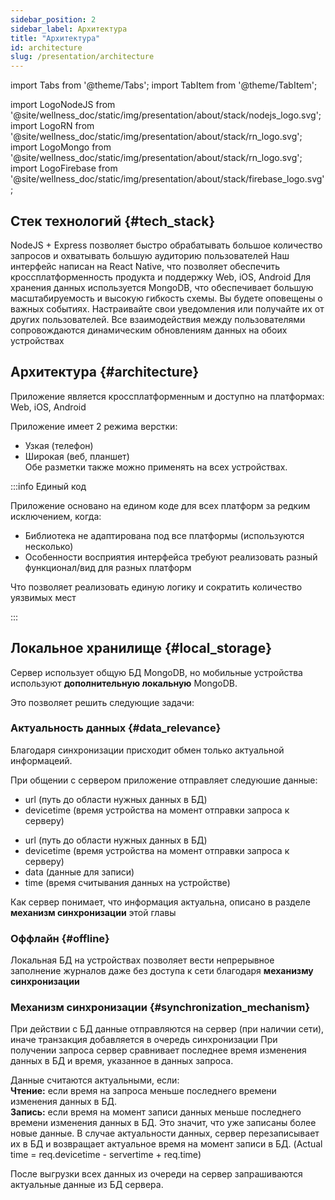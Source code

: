```yaml
---
sidebar_position: 2
sidebar_label: Архитектура
title: "Архитектура"
id: architecture
slug: /presentation/architecture
---
```


import Tabs from '@theme/Tabs';
import TabItem from '@theme/TabItem';

import LogoNodeJS from '@site/wellness_doc/static/img/presentation/about/stack/nodejs_logo.svg';
import LogoRN from '@site/wellness_doc/static/img/presentation/about/stack/rn_logo.svg';
import LogoMongo from '@site/wellness_doc/static/img/presentation/about/stack/rn_logo.svg';
import LogoFirebase from '@site/wellness_doc/static/img/presentation/about/stack/firebase_logo.svg';

## Стек технологий {#tech_stack}

<Tabs>
  <TabItem value="1" label="NodeJS" default>
    <LogoNodeJS className="blackSvgIcon"  style={{width: "10%",height: '100%',marginRight: 20, float: 'left'}}/>
    NodeJS + Express позволяет быстро обрабатывать большое количество запросов и охватывать большую аудиторию пользователей
  </TabItem>
  <TabItem value="2" label="React Native">
    <LogoRN className="blackSvgIcon"  style={{width: "10%",height: '100%',marginRight: 20, float: 'left'}}/>
    Наш интерфейс написан на React Native, что позволяет обеспечить кроссплатформенность продукта и поддержку Web, iOS, Android
  </TabItem>
  <TabItem value="3" label="MongoDB">
    <LogoMongo className="blackSvgIcon"  style={{width: "10%",height: '100%',marginRight: 20, float: 'left'}}/>
    Для хранения данных используется MongoDB, что обеспечивает большую масштабируемость и высокую гибкость схемы.
  </TabItem>
  <TabItem value="4" label="Firebase">
    <LogoFirebase className="blackSvgIcon"  style={{width: "10%",height: '100%',marginRight: 20, float: 'left'}}/>
    Вы будете оповещены о важных событиях. Настраивайте свои уведомления или получайте их от других пользователей. Все взаимодействия между пользователями сопровождаются динамическим обновлениям данных на обоих устройствах
  </TabItem>
</Tabs>

## Архитектура {#architecture}

Приложение является кроссплатформенным и доступно на платформах: Web, iOS, Android

Приложение имеет 2 режима верстки:

- Узкая (телефон)
- Широкая (веб, планшет)  
  Обе разметки также можно применять на всех устройствах.

:::info Единый код

Приложение основано на едином коде для всех платформ за редким исключением, когда:

- Библиотека не адаптирована под все платформы (используются несколько)
- Особенности восприятия интерфейса требуют реализовать разный функционал/вид для разных платформ

Что позволяет реализовать единую логику и сократить количество уязвимых мест

:::

## Локальное хранилище {#local_storage}

Сервер использует общую БД MongoDB, но мобильные устройства используют **дополнительную локальную** MongoDB.

Это позволяет решить следующие задачи:

### Актуальность данных {#data_relevance}

Благодаря синхронизации присходит обмен только актуальной информацеий.

При общении с сервером приложение отправляет следуюшие данные:

<Tabs>
  <TabItem value="1" label="Чтение" default>
  <ul>
    <li>url (путь до области нужных данных в БД)</li>
    <li>devicetime (время устройства на момент отправки запроса к серверу)</li>
  </ul>
  </TabItem>
  <TabItem value="2" label="Запись">
  <ul>
    <li>url (путь до области нужных данных в БД)</li>
    <li>devicetime (время устройства на момент отправки запроса к серверу)</li>
    <li>data (данные для записи)</li>
    <li>time (время считывания данных на устройстве)</li>
  </ul>
  </TabItem>
</Tabs>

Как сервер понимает, что информация актуальна, описано в разделе **механизм синхронизации** этой главы

### Оффлайн {#offline}

Локальная БД на устройствах позволяет вести непрерывное заполнение журналов даже без доступа к сети благодаря **механизму синхронизации**

### Механизм синхронизации {#synchronization_mechanism}

При действии с БД данные отправляются на сервер (при наличии сети), иначе транзакция добавляется в очередь синхронизации
При получении запроса сервер сравнивает последнее время изменения данных в БД и время, указанное в данных запроса.

Данные считаются актуальными, если:  
**Чтение:** если время на запроса меньше последнего времени изменения данных в БД.  
**Запись:** если время на момент записи данных меньше последнего времени изменения данных в БД. Это значит, что уже записаны более новые данные.
В случае актуальности данных, сервер перезаписывает их в БД и возвращает актуальное время на момент записи в БД. (Actual time = req.devicetime - servertime + req.time)

После выгрузки всех данных из очереди на сервер запрашиваются актуальные данные из БД сервера.
